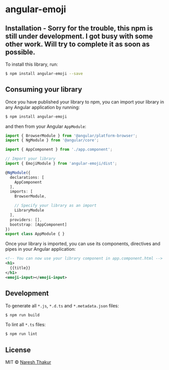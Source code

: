 # angular-emoji

## Installation - Sorry for the trouble, this npm is still under development. I got busy with some other work. Will try to complete it as soon as possible.

To install this library, run:

```bash
$ npm install angular-emoji --save
```

## Consuming your library

Once you have published your library to npm, you can import your library in any Angular application by running:

```bash
$ npm install angular-emoji
```

and then from your Angular `AppModule`:

```typescript
import { BrowserModule } from '@angular/platform-browser';
import { NgModule } from '@angular/core';

import { AppComponent } from './app.component';

// Import your library
import { EmojiModule } from 'angular-emoji/dist';

@NgModule({
  declarations: [
    AppComponent
  ],
  imports: [
    BrowserModule,

    // Specify your library as an import
    LibraryModule
  ],
  providers: [],
  bootstrap: [AppComponent]
})
export class AppModule { }
```

Once your library is imported, you can use its components, directives and pipes in your Angular application:

```xml
<!-- You can now use your library component in app.component.html -->
<h1>
  {{title}}
</h1>
<emoji-input></emoji-input>
```

## Development

To generate all `*.js`, `*.d.ts` and `*.metadata.json` files:

```bash
$ npm run build
```

To lint all `*.ts` files:

```bash
$ npm run lint
```

## License

MIT © [Naresh Thakur](mailto:thakurinbox@gmail.com)
